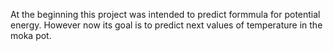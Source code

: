 At the beginning this project was intended to predict formmula for potential energy.
However now its goal is to predict next values of temperature in the moka pot.
